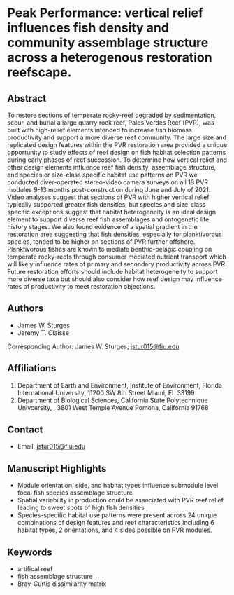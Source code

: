# Peak Performance: vertical relief influences fish density and community assemblage structure across a heterogenous restoration reefscape.

## Abstract
To restore sections of temperate rocky-reef degraded by sedimentation, scour, and burial a large quarry rock reef, Palos Verdes Reef (PVR), was built with high-relief elements intended to increase fish biomass productivity and support a more diverse reef community. The large size and replicated design features within the PVR restoration area provided a unique opportunity to study effects of reef design on fish habitat selection patterns during early phases of reef succession. To determine how vertical relief and other design elements influence reef fish density, assemblage structure, and species or size-class specific habitat use patterns on PVR we conducted diver-operated stereo-video camera surveys on all 18 PVR modules 9-13 months post-construction during June and July of 2021. Video analyses suggest that sections of PVR with higher vertical relief typically supported greater fish densities, but species and size-class specific exceptions suggest that habitat heterogeneity is an ideal design element to support diverse reef fish assemblages and ontogenetic life history stages. We also found evidence of a spatial gradient in the restoration area suggesting that fish densities, especially for planktivorous species, tended to be higher on sections of PVR further offshore. Planktivorous fishes are known to mediate benthic-pelagic coupling on temperate rocky-reefs through consumer mediated nutrient transport which will likely influence rates of primary and secondary productivity across PVR. Future restoration efforts should include habitat heterogeneity to support more diverse taxa but should also consider how reef design may influence rates of productivity to meet restoration objections.

## Authors

- James W. Sturges
- Jeremy T. Claisse

Corresponding Author: James W. Sturges; [jstur015@fiu.edu](mailto:jstur015@fiu.edu)

## Affiliations

1. Department of Earth and Environment, Institute of Environment, Florida International University, 11200 SW 8th Street Miami, FL 33199
2. Department of Biological Sciences, California State Polytechnique Univcersity, , 3801 West Temple Avenue Pomona, California 91768

## Contact

- Email: [jstur015@fiu.edu](mailto:jstur015@fiu.edu)

## Manuscript Highlights

- Module orientation, side, and habitat types influence submodule level focal fish species assemblage structure
- Spatial variability in production could be associated with PVR reef relief leading to sweet spots of high fish densities
- Species-specific habitat use patterns were present across 24 unique combinations of design features and reef characteristics including 6 habitat types, 2 orientations, and 4 sides possible on PVR modules. 

## Keywords

- artifical reef
- fish assemblage structure
- Bray-Curtis dissimilarity matrix

